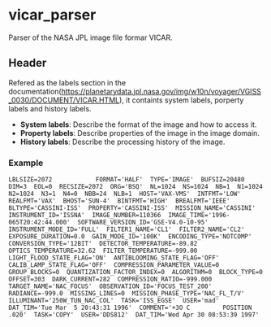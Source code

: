 # vicar_parser
Parser of the NASA JPL image file formar VICAR. 

## Header

Refered as the labels section in the documentation(https://planetarydata.jpl.nasa.gov/img/w10n/voyager/VGISS_0030/DOCUMENT/VICAR.HTML), it containts system labels, porperty labels and history labels.

- **System labels**: Describe the format of the image and how to access it. 
- **Property labels**: Describe properties of the image in the image domain.
- **History labels**: Describe the processing history of the image.

### Example 
```
LBLSIZE=2072            FORMAT='HALF'  TYPE='IMAGE'  BUFSIZ=20480  DIM=3  EOL=0  RECSIZE=2072  ORG='BSQ'  NL=1024  NS=1024  NB=1  N1=1024  N2=1024  N3=1  N4=0  NBB=24  NLB=1  HOST='VAX-VMS'  INTFMT='LOW'  REALFMT='VAX'  BHOST='SUN-4'  BINTFMT='HIGH'  BREALFMT='IEEE'  BLTYPE='CASSINI-ISS'  PROPERTY='CASSINI-ISS'  MISSION_NAME='CASSINI'    INSTRUMENT_ID='ISSNA'  IMAGE_NUMBER=110366  IMAGE_TIME='1996-065T20:42:44.000'  SOFTWARE_VERSION_ID='GSE-V4.0-10-95'  INSTRUMENT_MODE_ID='FULL'  FILTER1_NAME='CL1'  FILTER2_NAME='CL2'  EXPOSURE_DURATION=0.0  GAIN_MODE_ID='100K'  ENCODING_TYPE='NOTCOMP'  CONVERSION_TYPE='12BIT'  DETECTOR_TEMPERATURE=-89.82  OPTICS_TEMPERATURE=32.62  FILTER_TEMPERATURE=-999.00  LIGHT_FLOOD_STATE_FLAG='ON'  ANTIBLOOMING_STATE_FLAG='OFF'  CALIB_LAMP_STATE_FLAG='OFF'  COMPRESSION_PARAMETER_VALUE=0  GROUP_BLOCKS=0  QUANTIZATION_FACTOR_INDEX=0  ALGORITHM=0  BLOCK_TYPE=0  OFFSET=303  DARK_CURRENT=282  COMPRESSION_RATIO=-999.000  TARGET_NAME='NAC_FOCUS'  OBSERVATION_ID='FOCUS_TEST_200'    RADIANCE=-999.0  MISSING_LINES=0  MISSION_PHASE_TYPE='NAC_FL_T/V'  ILLUMINANT='250W_TUN_NAC_COL'  TASK='ISS_EGSE'  USER='mad'  DAT_TIM='Tue Mar  5 20:43:31 1996'  COMMENT='+3O C         POSITION        .020'  TASK='COPY'  USER='DDS812'  DAT_TIM='Wed Apr 30 08:53:39 1997'
```
